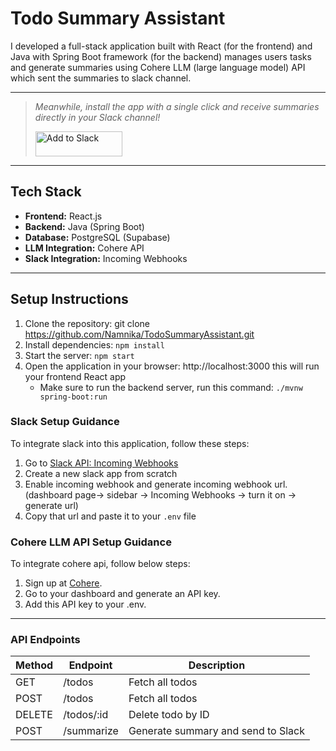 # Todo Summary Assistant

I developed a full-stack application built with React (for the frontend) and Java with Spring Boot framework (for the backend) manages users tasks and generate summaries using Cohere LLM (large language model) API which sent the summaries to slack channel.

---
> _Meanwhile, install the app with a single click and receive summaries directly in your Slack channel!_
>
> <a href="https://slack.com/oauth/v2/authorize?client_id=8947962800497.8937211544354&scope=incoming-webhook,chat:write,commands&user_scope="><img alt="Add to Slack" height="40" width="139" src="https://platform.slack-edge.com/img/add_to_slack.png" srcSet="https://platform.slack-edge.com/img/add_to_slack.png 1x, https://platform.slack-edge.com/img/add_to_slack@2x.png 2x" /></a>

---

## Tech Stack

- **Frontend:** React.js
- **Backend:** Java (Spring Boot)
- **Database:** PostgreSQL (Supabase)
- **LLM Integration:** Cohere API
- **Slack Integration:** Incoming Webhooks

---

## Setup Instructions

1. Clone the repository: git clone https://github.com/Namnika/TodoSummaryAssistant.git
2. Install dependencies: `npm install`
3. Start the server: `npm start`
4. Open the application in your browser: http://localhost:3000 this will run your frontend React app
   - Make sure to run the backend server, run this command: `./mvnw spring-boot:run`

### Slack Setup Guidance

To integrate slack into this application, follow these steps:

1. Go to [Slack API: Incoming Webhooks](<https://api.slack.com/apps(https://api.slack.com/messaging/webhooks)>)
2. Create a new slack app from scratch
3. Enable incoming webhook and generate incoming webhook url.
   (dashboard page-> sidebar -> Incoming Webhooks -> turn it on -> generate url)
4. Copy that url and paste it to your `.env` file

### Cohere LLM API Setup Guidance

To integrate cohere api, follow below steps:

1. Sign up at [Cohere](https://cohere.com/).
2. Go to your dashboard and generate an API key.
3. Add this API key to your .env.

---

### API Endpoints

<table>
<thead>
  <tr>
	 <th>Method</th>
	 <th>Endpoint</th>
	 <th>Description</th>
  </tr>
  </thead>
  <tbody>
  <tr>
	 <td>GET</td>
	 <td>/todos</td>
	 <td>Fetch all todos</td>
  </tr>
  <tr>
	 <td>POST</td>
	 <td>/todos</td>
	 <td>Fetch all todos</td>
  </tr>
  <tr>
	 <td>DELETE</td>
	 <td>/todos/:id </td>
	 <td>Delete todo by ID </td>
  </tr>
  <tr>
	 <td>POST</td>
	 <td>/summarize</td>
	 <td>Generate summary and send to Slack</td>
  </tr>
  </tbody>
</table>
